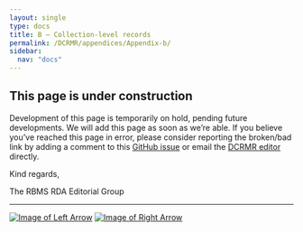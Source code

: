 ```yaml
---
layout: single
type: docs
title: B — Collection-level records
permalink: /DCRMR/appendices/Appendix-b/
sidebar:
  nav: "docs"
---
```



## This page is under construction

Development of this page is temporarily on hold, pending future developments. We will add this page as soon as we’re able. If you believe you’ve reached this page in error, please consider reporting the broken/bad link by adding a comment to this [GitHub issue](https://github.com/rbms-bsc/DCRMR/issues/26) or email the [DCRMR editor](mailto:dcrm.rda@gmail.com) directly.

Kind regards,

The RBMS RDA Editorial Group

---

[![Image of Left Arrow](https://rbms-bsc.github.io/DCRMR/assets/pictures/navigation/Arrow_Left.png "A — MARC 21 Descriptive Conventions Source Codes")](/DCRMR/appendices/Appendix-a/) [![Image of Right Arrow](https://rbms-bsc.github.io/DCRMR/assets/pictures/navigation/Arrow_Right.png "C — Core-level records")](/DCRMR/appendices/Appendix-c/)
